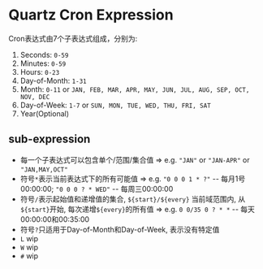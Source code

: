 # Quartz Cron Expression

Cron表达式由7个子表达式组成，分别为:

1. Seconds: `0-59`
2. Minutes: `0-59`
3. Hours: `0-23`
4. Day-of-Month: `1-31`
5. Month: `0-11` or `JAN, FEB, MAR, APR, MAY, JUN, JUL, AUG, SEP, OCT, NOV, DEC`
6. Day-of-Week: `1-7` or `SUN, MON, TUE, WED, THU, FRI, SAT`
7. Year(Optional)

## sub-expression

- 每一个子表达式可以包含单个/范围/集合值 => e.g. `"JAN"` or `"JAN-APR"` or `"JAN,MAY,OCT"`
- 符号`*`表示当前表达式下的所有可能值 => e.g. `"0 0 0 1 * ?"` -- 每月1号00:00:00; `"0 0 0 ? * WED"` -- 每周三00:00:00
- 符号`/`表示起始值和递增值的集合, `${start}/${every}` 当前域范围内, 从`${start}`开始, 每次递增`${every}`的所有值 => e.g. `0 0/35 0 ? * *` -- 每天00:00:00和00:35:00
- 符号`?`只适用于Day-of-Month和Day-of-Week, 表示没有特定值
- `L` wip
- `W` wip
- `#` wip
